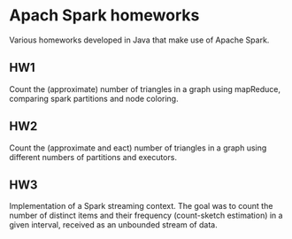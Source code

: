 # Apach Spark homeworks
Various homeworks developed in Java that make use of Apache Spark.

## HW1
Count the (approximate) number of triangles in a graph using mapReduce, comparing spark partitions and node coloring.

## HW2
Count the (approximate and eact) number of triangles in a graph using different numbers of partitions and executors.

## HW3
Implementation of a Spark streaming context. The goal was to count the number of distinct items and their frequency (count-sketch estimation) in a given interval, received as an unbounded stream of data.

